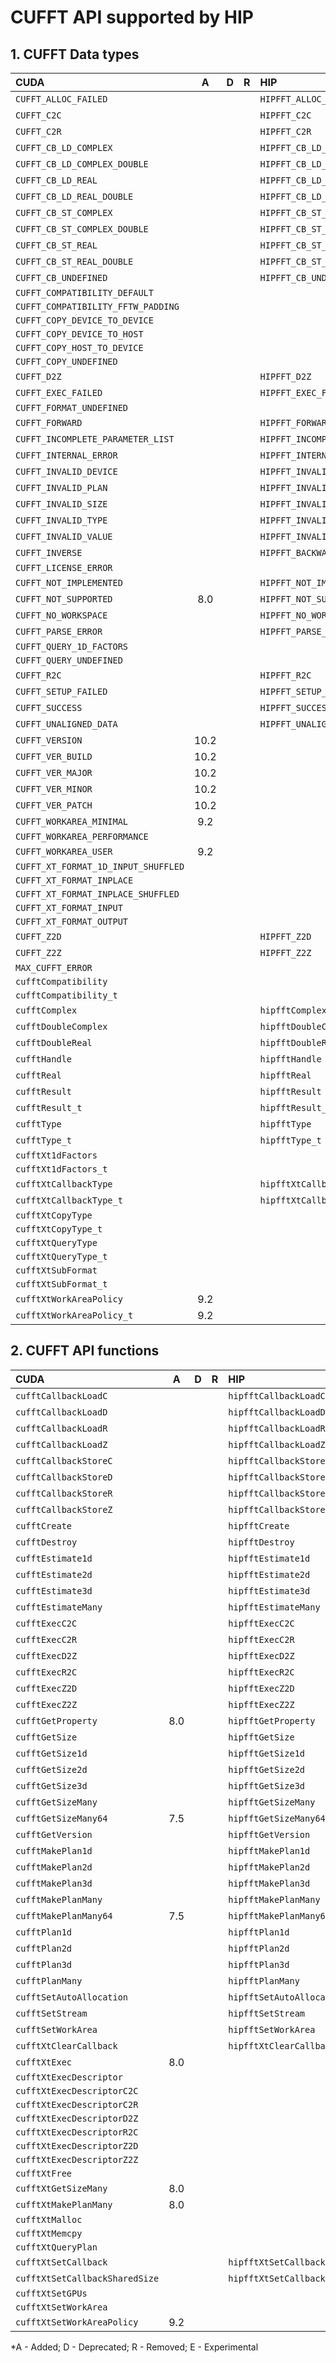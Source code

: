 # CUFFT API supported by HIP

## **1. CUFFT Data types**

|**CUDA**|**A**|**D**|**R**|**HIP**|**A**|**D**|**R**|**E**|
|:--|:-:|:-:|:-:|:--|:-:|:-:|:-:|:-:|
|`CUFFT_ALLOC_FAILED`| | | |`HIPFFT_ALLOC_FAILED`|1.7.0| | | |
|`CUFFT_C2C`| | | |`HIPFFT_C2C`|1.7.0| | | |
|`CUFFT_C2R`| | | |`HIPFFT_C2R`|1.7.0| | | |
|`CUFFT_CB_LD_COMPLEX`| | | |`HIPFFT_CB_LD_COMPLEX`|4.3.0| | | |
|`CUFFT_CB_LD_COMPLEX_DOUBLE`| | | |`HIPFFT_CB_LD_COMPLEX_DOUBLE`|4.3.0| | | |
|`CUFFT_CB_LD_REAL`| | | |`HIPFFT_CB_LD_REAL`|4.3.0| | | |
|`CUFFT_CB_LD_REAL_DOUBLE`| | | |`HIPFFT_CB_LD_REAL_DOUBLE`|4.3.0| | | |
|`CUFFT_CB_ST_COMPLEX`| | | |`HIPFFT_CB_ST_COMPLEX`|4.3.0| | | |
|`CUFFT_CB_ST_COMPLEX_DOUBLE`| | | |`HIPFFT_CB_ST_COMPLEX_DOUBLE`|4.3.0| | | |
|`CUFFT_CB_ST_REAL`| | | |`HIPFFT_CB_ST_REAL`|4.3.0| | | |
|`CUFFT_CB_ST_REAL_DOUBLE`| | | |`HIPFFT_CB_ST_REAL_DOUBLE`|4.3.0| | | |
|`CUFFT_CB_UNDEFINED`| | | |`HIPFFT_CB_UNDEFINED`|4.3.0| | | |
|`CUFFT_COMPATIBILITY_DEFAULT`| | | | | | | | |
|`CUFFT_COMPATIBILITY_FFTW_PADDING`| | | | | | | | |
|`CUFFT_COPY_DEVICE_TO_DEVICE`| | | | | | | | |
|`CUFFT_COPY_DEVICE_TO_HOST`| | | | | | | | |
|`CUFFT_COPY_HOST_TO_DEVICE`| | | | | | | | |
|`CUFFT_COPY_UNDEFINED`| | | | | | | | |
|`CUFFT_D2Z`| | | |`HIPFFT_D2Z`|1.7.0| | | |
|`CUFFT_EXEC_FAILED`| | | |`HIPFFT_EXEC_FAILED`|1.7.0| | | |
|`CUFFT_FORMAT_UNDEFINED`| | | | | | | | |
|`CUFFT_FORWARD`| | | |`HIPFFT_FORWARD`|1.7.0| | | |
|`CUFFT_INCOMPLETE_PARAMETER_LIST`| | | |`HIPFFT_INCOMPLETE_PARAMETER_LIST`|1.7.0| | | |
|`CUFFT_INTERNAL_ERROR`| | | |`HIPFFT_INTERNAL_ERROR`|1.7.0| | | |
|`CUFFT_INVALID_DEVICE`| | | |`HIPFFT_INVALID_DEVICE`|1.7.0| | | |
|`CUFFT_INVALID_PLAN`| | | |`HIPFFT_INVALID_PLAN`|1.7.0| | | |
|`CUFFT_INVALID_SIZE`| | | |`HIPFFT_INVALID_SIZE`|1.7.0| | | |
|`CUFFT_INVALID_TYPE`| | | |`HIPFFT_INVALID_TYPE`|1.7.0| | | |
|`CUFFT_INVALID_VALUE`| | | |`HIPFFT_INVALID_VALUE`|1.7.0| | | |
|`CUFFT_INVERSE`| | | |`HIPFFT_BACKWARD`|1.7.0| | | |
|`CUFFT_LICENSE_ERROR`| | | | | | | | |
|`CUFFT_NOT_IMPLEMENTED`| | | |`HIPFFT_NOT_IMPLEMENTED`|1.7.0| | | |
|`CUFFT_NOT_SUPPORTED`|8.0| | |`HIPFFT_NOT_SUPPORTED`|1.7.0| | | |
|`CUFFT_NO_WORKSPACE`| | | |`HIPFFT_NO_WORKSPACE`|1.7.0| | | |
|`CUFFT_PARSE_ERROR`| | | |`HIPFFT_PARSE_ERROR`|1.7.0| | | |
|`CUFFT_QUERY_1D_FACTORS`| | | | | | | | |
|`CUFFT_QUERY_UNDEFINED`| | | | | | | | |
|`CUFFT_R2C`| | | |`HIPFFT_R2C`|1.7.0| | | |
|`CUFFT_SETUP_FAILED`| | | |`HIPFFT_SETUP_FAILED`|1.7.0| | | |
|`CUFFT_SUCCESS`| | | |`HIPFFT_SUCCESS`|1.7.0| | | |
|`CUFFT_UNALIGNED_DATA`| | | |`HIPFFT_UNALIGNED_DATA`|1.7.0| | | |
|`CUFFT_VERSION`|10.2| | | | | | | |
|`CUFFT_VER_BUILD`|10.2| | | | | | | |
|`CUFFT_VER_MAJOR`|10.2| | | | | | | |
|`CUFFT_VER_MINOR`|10.2| | | | | | | |
|`CUFFT_VER_PATCH`|10.2| | | | | | | |
|`CUFFT_WORKAREA_MINIMAL`|9.2| | | | | | | |
|`CUFFT_WORKAREA_PERFORMANCE`| | | | | | | | |
|`CUFFT_WORKAREA_USER`|9.2| | | | | | | |
|`CUFFT_XT_FORMAT_1D_INPUT_SHUFFLED`| | | | | | | | |
|`CUFFT_XT_FORMAT_INPLACE`| | | | | | | | |
|`CUFFT_XT_FORMAT_INPLACE_SHUFFLED`| | | | | | | | |
|`CUFFT_XT_FORMAT_INPUT`| | | | | | | | |
|`CUFFT_XT_FORMAT_OUTPUT`| | | | | | | | |
|`CUFFT_Z2D`| | | |`HIPFFT_Z2D`|1.7.0| | | |
|`CUFFT_Z2Z`| | | |`HIPFFT_Z2Z`|1.7.0| | | |
|`MAX_CUFFT_ERROR`| | | | | | | | |
|`cufftCompatibility`| | | | | | | | |
|`cufftCompatibility_t`| | | | | | | | |
|`cufftComplex`| | | |`hipfftComplex`|1.7.0| | | |
|`cufftDoubleComplex`| | | |`hipfftDoubleComplex`|1.7.0| | | |
|`cufftDoubleReal`| | | |`hipfftDoubleReal`|1.7.0| | | |
|`cufftHandle`| | | |`hipfftHandle`|1.7.0| | | |
|`cufftReal`| | | |`hipfftReal`|1.7.0| | | |
|`cufftResult`| | | |`hipfftResult`|1.7.0| | | |
|`cufftResult_t`| | | |`hipfftResult_t`|1.7.0| | | |
|`cufftType`| | | |`hipfftType`|1.7.0| | | |
|`cufftType_t`| | | |`hipfftType_t`|1.7.0| | | |
|`cufftXt1dFactors`| | | | | | | | |
|`cufftXt1dFactors_t`| | | | | | | | |
|`cufftXtCallbackType`| | | |`hipfftXtCallbackType`|4.3.0| | | |
|`cufftXtCallbackType_t`| | | |`hipfftXtCallbackType_t`|4.3.0| | | |
|`cufftXtCopyType`| | | | | | | | |
|`cufftXtCopyType_t`| | | | | | | | |
|`cufftXtQueryType`| | | | | | | | |
|`cufftXtQueryType_t`| | | | | | | | |
|`cufftXtSubFormat`| | | | | | | | |
|`cufftXtSubFormat_t`| | | | | | | | |
|`cufftXtWorkAreaPolicy`|9.2| | | | | | | |
|`cufftXtWorkAreaPolicy_t`|9.2| | | | | | | |

## **2. CUFFT API functions**

|**CUDA**|**A**|**D**|**R**|**HIP**|**A**|**D**|**R**|**E**|
|:--|:-:|:-:|:-:|:--|:-:|:-:|:-:|:-:|
|`cufftCallbackLoadC`| | | |`hipfftCallbackLoadC`|4.3.0| | | |
|`cufftCallbackLoadD`| | | |`hipfftCallbackLoadD`|4.3.0| | | |
|`cufftCallbackLoadR`| | | |`hipfftCallbackLoadR`|4.3.0| | | |
|`cufftCallbackLoadZ`| | | |`hipfftCallbackLoadZ`|4.3.0| | | |
|`cufftCallbackStoreC`| | | |`hipfftCallbackStoreC`|4.3.0| | | |
|`cufftCallbackStoreD`| | | |`hipfftCallbackStoreD`|4.3.0| | | |
|`cufftCallbackStoreR`| | | |`hipfftCallbackStoreR`|4.3.0| | | |
|`cufftCallbackStoreZ`| | | |`hipfftCallbackStoreZ`|4.3.0| | | |
|`cufftCreate`| | | |`hipfftCreate`|1.7.0| | | |
|`cufftDestroy`| | | |`hipfftDestroy`|1.7.0| | | |
|`cufftEstimate1d`| | | |`hipfftEstimate1d`|1.7.0| | | |
|`cufftEstimate2d`| | | |`hipfftEstimate2d`|1.7.0| | | |
|`cufftEstimate3d`| | | |`hipfftEstimate3d`|1.7.0| | | |
|`cufftEstimateMany`| | | |`hipfftEstimateMany`|1.7.0| | | |
|`cufftExecC2C`| | | |`hipfftExecC2C`|1.7.0| | | |
|`cufftExecC2R`| | | |`hipfftExecC2R`|1.7.0| | | |
|`cufftExecD2Z`| | | |`hipfftExecD2Z`|1.7.0| | | |
|`cufftExecR2C`| | | |`hipfftExecR2C`|1.7.0| | | |
|`cufftExecZ2D`| | | |`hipfftExecZ2D`|1.7.0| | | |
|`cufftExecZ2Z`| | | |`hipfftExecZ2Z`|1.7.0| | | |
|`cufftGetProperty`|8.0| | |`hipfftGetProperty`|2.6.0| | | |
|`cufftGetSize`| | | |`hipfftGetSize`|1.7.0| | | |
|`cufftGetSize1d`| | | |`hipfftGetSize1d`|1.7.0| | | |
|`cufftGetSize2d`| | | |`hipfftGetSize2d`|1.7.0| | | |
|`cufftGetSize3d`| | | |`hipfftGetSize3d`|1.7.0| | | |
|`cufftGetSizeMany`| | | |`hipfftGetSizeMany`|1.7.0| | | |
|`cufftGetSizeMany64`|7.5| | |`hipfftGetSizeMany64`|1.7.0| | | |
|`cufftGetVersion`| | | |`hipfftGetVersion`|1.7.0| | | |
|`cufftMakePlan1d`| | | |`hipfftMakePlan1d`|1.7.0| | | |
|`cufftMakePlan2d`| | | |`hipfftMakePlan2d`|1.7.0| | | |
|`cufftMakePlan3d`| | | |`hipfftMakePlan3d`|1.7.0| | | |
|`cufftMakePlanMany`| | | |`hipfftMakePlanMany`|1.7.0| | | |
|`cufftMakePlanMany64`|7.5| | |`hipfftMakePlanMany64`|1.7.0| | | |
|`cufftPlan1d`| | | |`hipfftPlan1d`|1.7.0| | | |
|`cufftPlan2d`| | | |`hipfftPlan2d`|1.7.0| | | |
|`cufftPlan3d`| | | |`hipfftPlan3d`|1.7.0| | | |
|`cufftPlanMany`| | | |`hipfftPlanMany`|1.7.0| | | |
|`cufftSetAutoAllocation`| | | |`hipfftSetAutoAllocation`|1.7.0| | | |
|`cufftSetStream`| | | |`hipfftSetStream`|1.7.0| | | |
|`cufftSetWorkArea`| | | |`hipfftSetWorkArea`|1.7.0| | | |
|`cufftXtClearCallback`| | | |`hipfftXtClearCallback`|4.3.0| | | |
|`cufftXtExec`|8.0| | | | | | | |
|`cufftXtExecDescriptor`| | | | | | | | |
|`cufftXtExecDescriptorC2C`| | | | | | | | |
|`cufftXtExecDescriptorC2R`| | | | | | | | |
|`cufftXtExecDescriptorD2Z`| | | | | | | | |
|`cufftXtExecDescriptorR2C`| | | | | | | | |
|`cufftXtExecDescriptorZ2D`| | | | | | | | |
|`cufftXtExecDescriptorZ2Z`| | | | | | | | |
|`cufftXtFree`| | | | | | | | |
|`cufftXtGetSizeMany`|8.0| | | | | | | |
|`cufftXtMakePlanMany`|8.0| | | | | | | |
|`cufftXtMalloc`| | | | | | | | |
|`cufftXtMemcpy`| | | | | | | | |
|`cufftXtQueryPlan`| | | | | | | | |
|`cufftXtSetCallback`| | | |`hipfftXtSetCallback`|4.3.0| | | |
|`cufftXtSetCallbackSharedSize`| | | |`hipfftXtSetCallbackSharedSize`|4.3.0| | | |
|`cufftXtSetGPUs`| | | | | | | | |
|`cufftXtSetWorkArea`| | | | | | | | |
|`cufftXtSetWorkAreaPolicy`|9.2| | | | | | | |


\*A - Added; D - Deprecated; R - Removed; E - Experimental